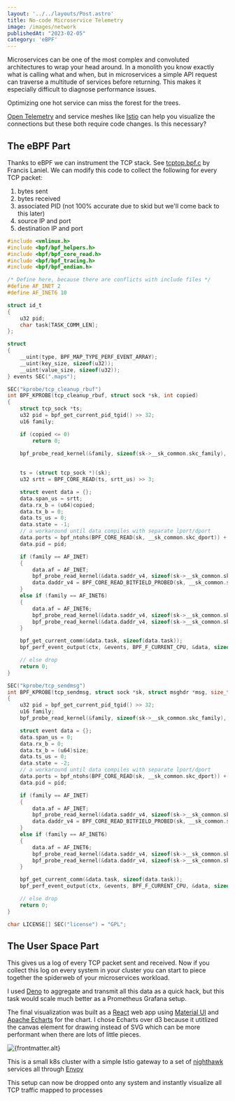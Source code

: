 ```yaml
---
layout: '../../layouts/Post.astro'
title: No-code Microservice Telemetry
image: /images/network
publishedAt: "2023-02-05"
category: 'eBPF'
---
```

Microservices can be one of the most complex and convoluted architectures to wrap your head around. In a monolith you know exactly what is calling what and when, but in microservices a simple API request can traverse a multitude of services before returning. This makes it especially difficult to diagnose performance issues. 

Optimizing one hot service can miss the forest for the trees.

[Open Telemetry](https://opentelemetry.io/) and service meshes like [Istio](https://istio.io/) can help you visualize the connections but these both require code changes. Is this necessary?

## The eBPF Part

Thanks to eBPF we can instrument the TCP stack. See [tcptop.bpf.c](https://github.com/iovisor/bcc/blob/master/libbpf-tools/tcptop.bpf.c) by Francis Laniel. We can modify this code to collect the following for every TCP packet:

1. bytes sent
2. bytes received
3. associated PID (not 100% accurate due to skid but we'll come back to this later)
4. source IP and port
5. destination IP and port


```c
#include <vmlinux.h>
#include <bpf/bpf_helpers.h>
#include <bpf/bpf_core_read.h>
#include <bpf/bpf_tracing.h>
#include <bpf/bpf_endian.h>

/* Define here, because there are conflicts with include files */
#define AF_INET 2
#define AF_INET6 10

struct id_t
{
	u32 pid;
	char task[TASK_COMM_LEN];
};

struct
{
	__uint(type, BPF_MAP_TYPE_PERF_EVENT_ARRAY);
	__uint(key_size, sizeof(u32));
	__uint(value_size, sizeof(u32));
} events SEC(".maps");

SEC("kprobe/tcp_cleanup_rbuf")
int BPF_KPROBE(tcp_cleanup_rbuf, struct sock *sk, int copied)
{
	struct tcp_sock *ts;
	u32 pid = bpf_get_current_pid_tgid() >> 32;
	u16 family;

	if (copied <= 0)
		return 0;

	bpf_probe_read_kernel(&family, sizeof(sk->__sk_common.skc_family), &sk->__sk_common.skc_family);
	
	
	ts = (struct tcp_sock *)(sk);
	u32 srtt = BPF_CORE_READ(ts, srtt_us) >> 3;

	struct event data = {};
	data.span_us = srtt;
	data.rx_b = (u64)copied;
	data.tx_b = 0;
	data.ts_us = 0;
	data.state = -1;
	// a workaround until data compiles with separate lport/dport
	data.ports = bpf_ntohs(BPF_CORE_READ(sk, __sk_common.skc_dport)) + ((0ULL + BPF_CORE_READ(sk, __sk_common.skc_num)) << 32);
	data.pid = pid;

	if (family == AF_INET)
	{
		data.af = AF_INET;
		bpf_probe_read_kernel(&data.saddr_v4, sizeof(sk->__sk_common.skc_rcv_saddr), &sk->__sk_common.skc_rcv_saddr);
		data.daddr_v4 = BPF_CORE_READ_BITFIELD_PROBED(sk, __sk_common.skc_daddr);
	}
	else if (family == AF_INET6)
	{
		data.af = AF_INET6;
		bpf_probe_read_kernel(&data.saddr_v4, sizeof(sk->__sk_common.skc_v6_rcv_saddr.in6_u.u6_addr32), sk->__sk_common.skc_v6_rcv_saddr.in6_u.u6_addr32);
		bpf_probe_read_kernel(&data.daddr_v4, sizeof(sk->__sk_common.skc_v6_daddr.in6_u.u6_addr32), sk->__sk_common.skc_v6_daddr.in6_u.u6_addr32);
	}

	bpf_get_current_comm(&data.task, sizeof(data.task));
	bpf_perf_event_output(ctx, &events, BPF_F_CURRENT_CPU, &data, sizeof(data));

	// else drop
	return 0;
}

SEC("kprobe/tcp_sendmsg")
int BPF_KPROBE(tcp_sendmsg, struct sock *sk, struct msghdr *msg, size_t size)
{
	u32 pid = bpf_get_current_pid_tgid() >> 32;
	u16 family;
	bpf_probe_read_kernel(&family, sizeof(sk->__sk_common.skc_family), &sk->__sk_common.skc_family);

	struct event data = {};
	data.span_us = 0;
	data.rx_b = 0;
	data.tx_b = (u64)size;
	data.ts_us = 0;
	data.state = -2;
	// a workaround until data compiles with separate lport/dport
	data.ports = bpf_ntohs(BPF_CORE_READ(sk, __sk_common.skc_dport)) + ((0ULL + BPF_CORE_READ(sk, __sk_common.skc_num)) << 32);
	data.pid = pid;

	if (family == AF_INET)
	{
		data.af = AF_INET;
		bpf_probe_read_kernel(&data.saddr_v4, sizeof(sk->__sk_common.skc_rcv_saddr), &sk->__sk_common.skc_rcv_saddr);
		data.daddr_v4 = BPF_CORE_READ_BITFIELD_PROBED(sk, __sk_common.skc_daddr);
	}
	else if (family == AF_INET6)
	{
		data.af = AF_INET6;
		bpf_probe_read_kernel(&data.saddr_v4, sizeof(sk->__sk_common.skc_v6_rcv_saddr.in6_u.u6_addr32), sk->__sk_common.skc_v6_rcv_saddr.in6_u.u6_addr32);
		bpf_probe_read_kernel(&data.daddr_v4, sizeof(sk->__sk_common.skc_v6_daddr.in6_u.u6_addr32), sk->__sk_common.skc_v6_daddr.in6_u.u6_addr32);
	}

	bpf_get_current_comm(&data.task, sizeof(data.task));
	bpf_perf_event_output(ctx, &events, BPF_F_CURRENT_CPU, &data, sizeof(data));

	// else drop
	return 0;
}

char LICENSE[] SEC("license") = "GPL";
```

## The User Space Part
This gives us a log of every TCP packet sent and received. Now if you collect this log on every system in your cluster you can start to piece together the spiderweb of your microservices workload.

I used [Deno](https://deno.land/) to aggregate and transmit all this data as a quick hack, but this task would scale much better as a Prometheus Grafana setup.

The final visualization was built as a [React](https://react.dev/) web app using [Material UI](https://mui.com/material-ui/) and [Apache Echarts](https://echarts.apache.org/en/index.html) for the chart. I chose Echarts over d3 because it utitlized the canvas element for drawing instead of SVG which can be more performant when there are lots of little pieces.

<picture>
    <img
    class="post-content__img"
    loading="eager"
    src="https://user-images.githubusercontent.com/86739774/206239965-7db96c92-6515-44ae-b063-a6970c762ae9.gif" type="image/gif"
    alt={frontmatter.alt}
    />
</picture>

This is a small k8s cluster with a simple Istio gateway to a set of [nighthawk](https://github.com/envoyproxy/nighthawk) services all through [Envoy](https://github.com/envoyproxy/envoy)

This setup can now be dropped onto any system and instantly visualize all TCP traffic mapped to processes